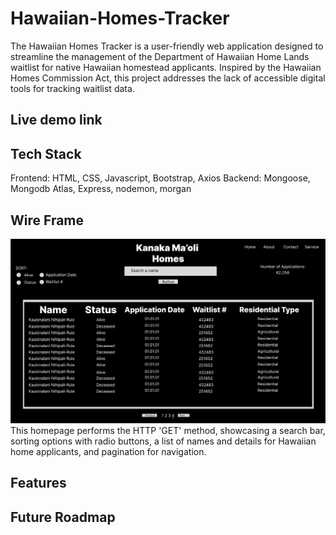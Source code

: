 # Hawaiian-Homes-Tracker
The Hawaiian Homes Tracker is a user-friendly web application designed to streamline the management of the Department of Hawaiian Home Lands waitlist for native Hawaiian homestead applicants. Inspired by the Hawaiian Homes Commission Act, this project addresses the lack of accessible digital tools for tracking waitlist data. 

## Live demo link


## Tech Stack
Frontend: HTML, CSS, Javascript, Bootstrap, Axios
Backend: Mongoose, Mongodb Atlas, Express, nodemon, morgan

## Wire Frame
![Home Page](docs/screenshots/homepage.png)
This homepage performs the HTTP 'GET' method, showcasing a search bar, sorting options with radio buttons, a list of names and details for Hawaiian home applicants, and pagination for navigation.

## Features


## Future Roadmap